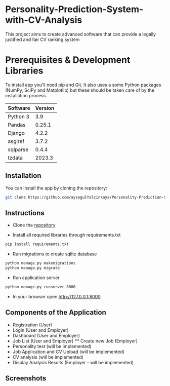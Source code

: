 # Personality-Prediction-System-with-CV-Analysis
This project aims to create advanced software that can provide a legally justified and fair CV ranking system
# Prerequisites & Development Libraries
To install app you'll need pip and Git. It also uses a some Python packages (NumPy, SciPy and Matplotlib) but these should be taken care of by the installation process.

| Software | Version |
| ------ | ------ |
| Python 3 | 3.9 |
| Pandas | 0.25.1 |
| Django | 4.2.2 |
| asgiref | 3.7.2 |
| sqlparse | 0.4.4 |
| tzdata | 2023.3 |

## Installation

You can install the app by cloning the repository:

```sh
git clone https://github.com/aysegulYalcinkaya/Personality-Prediction-System-with-CV-Analysis.git
```

## Instructions

* Clone the [repository](#installation)

* Install all required libraries through requirements.txt

```sh
pip install requirements.txt
```

* Run migrations to create sqlite database

```sh
python manage.py makemigrations
python manage.py migrate
```

* Run application server

```sh
python manage.py runserver 8000
```

* In your browser open http://127.0.0.1:8000

## Components of the Application
* Registration (User)
* Login (User and Employer)
* Dashboard (User and Employer)
* Job List (User and Employer)
  ** Create new Job (Employer)
* Personality test (will be implemented)
* Job Application and CV Upload (will be implemented)
* CV analysis (will be implemented)
* Display Analysis Results (Employer - will be implemented)

## Screenshots


